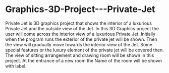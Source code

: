 # Graphics-3D-Project---Private-Jet
Private Jet is 3D graphics project that shows the interior of a luxurious Private Jet and the outside view of the Jet.
In this 3D Graphics project the user will come across the interior view of a luxurious Private Jet. Initially when the program runs the exterior of the private jet will be shown. Then the view will gradually move towards the interior view of the Jet. Some special features or the luxury element of the private jet will be covered then. The view of sitting arrangement and drawing room will be shown in this project. At the entrance of a new room the Name of the room will be shown with label.
